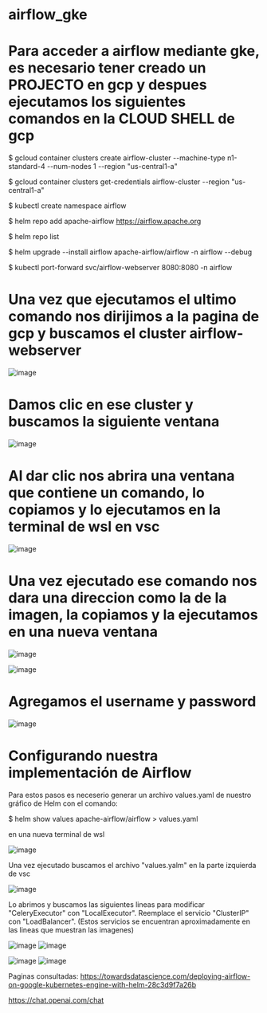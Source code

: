 # airflow_gke

# Para acceder a airflow mediante gke, es necesario tener creado un PROJECTO en gcp y despues ejecutamos los siguientes comandos en la CLOUD SHELL de gcp

$ gcloud container clusters create airflow-cluster --machine-type n1-standard-4 --num-nodes 1 --region "us-central1-a"

$ gcloud container clusters get-credentials airflow-cluster --region "us-central1-a"

$ kubectl create namespace airflow

$ helm repo add apache-airflow https://airflow.apache.org

$ helm repo list

$ helm upgrade --install airflow apache-airflow/airflow -n airflow --debug

$ kubectl port-forward svc/airflow-webserver 8080:8080 -n airflow

# Una vez que ejecutamos el ultimo comando nos dirijimos a la pagina de gcp y buscamos el cluster airflow-webserver
![image](https://user-images.githubusercontent.com/119461863/226150908-5164160b-1699-4ba8-8d71-7318918f10e8.png)

# Damos clic en ese cluster y buscamos la siguiente ventana 

![image](https://user-images.githubusercontent.com/119461863/226150985-f09c2508-9e81-4230-898b-c525400fd452.png)

# Al dar clic nos abrira una ventana que contiene un comando, lo copiamos y lo ejecutamos en la terminal de wsl en vsc

![image](https://user-images.githubusercontent.com/119461863/226151117-0f5f309e-2b50-4005-b9aa-934b01cc270e.png)

# Una vez ejecutado ese comando nos dara una direccion como la de la imagen, la copiamos y la ejecutamos en una nueva ventana 

![image](https://user-images.githubusercontent.com/119461863/226152020-eaa171da-3515-488f-892e-e2fe85f117b2.png)


![image](https://user-images.githubusercontent.com/119461863/226151316-d3e27213-02dd-473b-807b-e96a751f25c6.png)

# Agregamos el username y password

![image](https://user-images.githubusercontent.com/119461863/226152057-2f486c78-37fd-44fa-bc76-bb64df13c8b7.png)

# Configurando nuestra implementación de Airflow

Para estos pasos es neceserio generar un archivo values.yaml de nuestro gráfico de Helm con el comando:

$ helm show values apache-airflow/airflow > values.yaml

en una nueva terminal de wsl

![image](https://user-images.githubusercontent.com/119461863/226152522-330abf5b-b668-44e5-8767-432a4be1b217.png)

Una vez ejecutado buscamos el archivo "values.yalm" en la parte izquierda de vsc 

![image](https://user-images.githubusercontent.com/119461863/226152605-8704b4a5-248e-4dd9-9e7e-50820b2f9196.png)

Lo abrimos y buscamos las siguientes lineas para modificar "CeleryExecutor" con "LocalExecutor". Reemplace el servicio "ClusterIP" con "LoadBalancer". (Estos servicios se encuentran aproximadamente en las lineas que muestran las imagenes)

![image](https://user-images.githubusercontent.com/119461863/226152288-37b1ad4e-a983-4441-8933-ce512ff05f57.png)
![image](https://user-images.githubusercontent.com/119461863/226152314-881389d1-2c21-4a6a-a3f1-fcae0e3b1a9e.png)


![image](https://user-images.githubusercontent.com/119461863/226152408-0acb0162-2742-4019-855f-7b30f3ac754e.png)
![image](https://user-images.githubusercontent.com/119461863/226152427-b3f73709-b214-4343-a3d8-febf94ea7acf.png)



Paginas consultadas: https://towardsdatascience.com/deploying-airflow-on-google-kubernetes-engine-with-helm-28c3d9f7a26b 

https://chat.openai.com/chat

